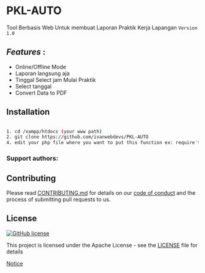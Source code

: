 # PKL-AUTO
Tool Berbasis Web Untuk membuat Laporan Praktik Kerja Lapangan
`Version 1.0`


## _*Features*_ : 
- Online/Offline Mode
- Laporan langsung aja
- Tinggal Select jam Mulai Praktik
- Select tanggal
- Convert Data to PDF


## Installation


```sh

1. cd /xampp/htdocs (your www path)
2. git clone https://github.com/ivanwebdevs/PKL-AUTO
4. edit your php file where you want to put this function ex: require'VanFunction/vanfunction.php'


```


### **Support authors**:




## Contributing

Please read [CONTRIBUTING.md](CONTRIBUTING.md) for details on our [code of conduct](CODE_OF_CONDUCT.md) and the process of submitting pull requests to us.

## License 
[![GitHub license](https://img.shields.io/github/license/0x0is1/saycheese-antidote)](https://github.com/ivanwebdevs/VanFunction/blob/main/LICENSE)

This project is licensed under the Apache License - see the [LICENSE](LICENSE) file for details


<a href="NOTICE.md">Notice</a>
